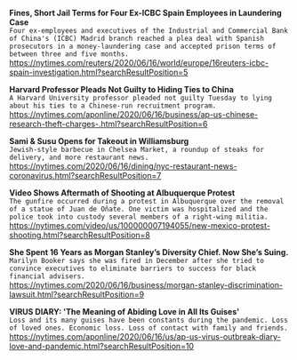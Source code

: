 **Fines, Short Jail Terms for Four Ex-ICBC Spain Employees in Laundering Case**\
`Four ex-employees and executives of the Industrial and Commercial Bank of China's (ICBC) Madrid branch reached a plea deal with Spanish prosecutors in a money-laundering case and accepted prison terms of between three and five months.`\
https://nytimes.com/reuters/2020/06/16/world/europe/16reuters-icbc-spain-investigation.html?searchResultPosition=5

**Harvard Professor Pleads Not Guilty to Hiding Ties to China**\
`A Harvard University professor pleaded not guilty Tuesday to lying about his ties to a Chinese-run recruitment program. `\
https://nytimes.com/aponline/2020/06/16/business/ap-us-chinese-research-theft-charges-.html?searchResultPosition=6

**Sami & Susu Opens for Takeout in Williamsburg**\
`Jewish-style barbecue in Chelsea Market, a roundup of steaks for delivery, and more restaurant news.`\
https://nytimes.com/2020/06/16/dining/nyc-restaurant-news-coronavirus.html?searchResultPosition=7

**Video Shows Aftermath of Shooting at Albuquerque Protest**\
`The gunfire occurred during a protest in Albuquerque over the removal of a statue of Juan de Oñate. One victim was hospitalized and the police took into custody several members of a right-wing militia.`\
https://nytimes.com/video/us/100000007194055/new-mexico-protest-shooting.html?searchResultPosition=8

**She Spent 16 Years as Morgan Stanley’s Diversity Chief. Now She’s Suing.**\
`Marilyn Booker says she was fired in December after she tried to convince executives to eliminate barriers to success for black financial advisers.`\
https://nytimes.com/2020/06/16/business/morgan-stanley-discrimination-lawsuit.html?searchResultPosition=9

**VIRUS DIARY: 'The Meaning of Abiding Love in All Its Guises'**\
`Loss and its many guises have been constants during the pandemic. Loss of loved ones. Economic loss. Loss of contact with family and friends.`\
https://nytimes.com/aponline/2020/06/16/us/ap-us-virus-outbreak-diary-love-and-pandemic.html?searchResultPosition=10


